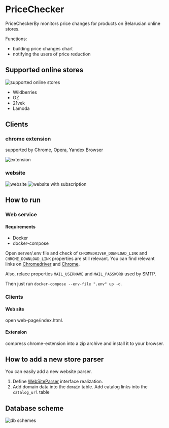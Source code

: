 # PriceChecker 

PriceCheckerBy monitors price changes for products on Belarusian online stores.

Functions:

- building price changes chart
- notifying the users of price reduction

## Supported online stores

![supported online stores](../media/images/stores.png?raw=true)

- Wildberries
- OZ
- 21vek
- Lamoda

## Clients

### chrome extension 

supported by Chrome, Opera, Yandex Browser

![extension](../media/images/extension/default.png?raw=true)

### website

![website](../media/images/website/start.png?raw=true)
![website with subscription](../media/images/website/with_subscription.png?raw=true)

## How to run

### Web service

#### Requirements

- Docker
- docker-compose

Open server/.env file and check of ```CHROMEDRIVER_DOWNLOAD_LINK``` and ```CHROME_DOWNLOAD_LINK``` properties are still relevant. You can find relevant links on [Chromedriver](https://chromedriver.storage.googleapis.com/index.html) and [Chrome](http://170.210.201.179/linux/chrome/deb/pool/main/g/google-chrome-stable/).

Also, relace properties ```MAIL_USERNAME``` and ```MAIL_PASSWORD``` used by SMTP.

Then just run ```docker-compose --env-file ".env" up -d```.

### Clients

#### Web site 

open web-page/index.html.


#### Extension 

compress chrome-extension into a zip archive and install it to your browser.

## How to add a new store parser

You can easily add a new website parser.

1. Define [WebSiteParser](../main/server/src/main/java/pricecheckerby/parser/parsers/WebSiteParser.java) interface realization.
1. Add domain data into the ```domain``` table. Add catalog links into the ```catalog_url``` table

## Database scheme

![db schemes](../media/images/db_scheme.png?raw=true)

